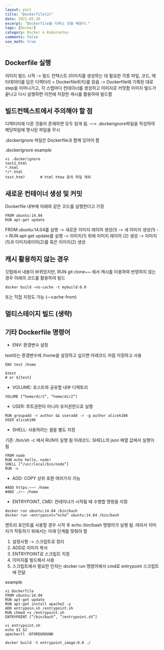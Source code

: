 ```yaml
---
layout: post
title: "Dockerfile(2)"
date: 2021-02-20
excerpt: "Dockerfile을 다루는 것을 배운다."
tags: [Docker]
category: Docker & Kubernetes
comments: False
use_math: true
---
```


## Dockerfile 실행 
이미지 빌드 시작 -> 빌드 컨텍스트 (이미지를 생성하는 데 필요한 각종 파일, 코드, 메타데이터를 담은 디렉터리 = Dockerfile위치)를 읽음 -> Dockerfile에 기록된 대로 step을 이어나가고, 각 스텝마다 컨테이너를 생성하고 이미지로 커밋함
이미지 빌드가 끝나고 다시 실행하면 이전에 저장한 캐시를 활용하여 빌드함


## 빌드컨텍스트에서 주의해야 할 점 
디렉터리에 다른 것들이 존재하면 모두 읽게 됨. —> .dockerignore파일을 작성하여 해당파일에 명시된 파일을 무시

.dockerignore 파일은 Dockerfile과 함께 있어야 함

.dockerignore example

~~~
vi .dockerignore
test2.html
*.html
*/*.html
test.htm?       # html htma 등의 파일 제외
~~~

## 새로운 컨테이너 생성 및 커밋
Dockerfile 내부에 아래와 같은 코드를 실행한다고 가정
~~~
FROM ubuntu:14.04
RUN apt-get update
~~~

FROM ubuntu:14.04를 실행 -> 새로운 이미지 레이어 생성(1) -> 새 이미지 생성(1)
-> RUN apt-get update를 실행 -> 이미지(1) 위에 이미지 레이어 (2) 생성 -> 이미지(1)과 이미지레이어(2)를 묶은 이미지(2) 생성


## 캐시 활용하지 않는 경우
깃헙에서 내용이 바뀌었지만, RUN git clone~~ 에서 캐시를 이용하여 반영하지 않는 경우 아래의 코드를 활용하여 빌드
~~~
docker build —no-cache -t mybuild:0.0
~~~

또는 직접 지정도 가능 (—cache-from)

## 멀티스테이지 빌드 (생략)

## 기타 Dockerfile 명령어
* ENV: 환경변수 설정

test라는 환경변수에 /home을 설정하고 싶으면 아래코드 처럼 지정하고 사용
~~~
ENV test /home

$test
# or ${test}
~~~

* VOLUME: 호스트와 공유할 내부 디렉토리

~~~
VOLUME [“home/dir1”, “home/dir2”]
~~~

* USER: 루트권한이 아니라 유저권한으로 실행

~~~
RUN groupadd -r author && useradd -r -g author alicek106
USER alicek106
~~~

* SHELL: 사용하려는 셀을 별도 지정

기존: /bin/sh -c 에서 RUN이 실행 됨
아래코드: SHELL의 json 배열 값에서 실행이 됨
~~~
FROM node
RUN echo hello, node!
SHELL [“/usr/local/bin/node”]
RUN -v
~~~

* ADD: COPY 상위 호환 여러가지 가능

~~~
#ADD https:~~~ /home
#ADD ./~~ /home
~~~

* ENTRYPOINT, CMD: 컨테이너가 시작될 때 수행할 명령을 지정

~~~
docker run ubuntu:14.04 /bin/bash
docker run —entrypoint=“echo” ubuntu:14.04 /bin/bash
~~~

엔트리 포인트를 사용할 경우 시작 후 echo /bin/bash 명령어가 실행 됨.
따라서 이미지가 작동하기 위에서는 아래 단계를 맞춰야 함

1. 설정사항 -> 스크립트로 정리
2. ADD로 이미지 복사
3. ENTRYPOINT로 스크립트 지정
4. 이미지를 빌드해서 사용
5. 스크립트에서 필요한 인자는 docker run 명령어에서 cmd로 entrypoint 스크립트에 전달

example
~~~
vi Dockerfile
FROM ubuntu:14.04
RUN apt-get update
RUN apt-get install apache2 -y
ADD entrypoin.sh /entrypoint.sh
RUN chmod +x /entrypoint.sh
ENTRYPOINT [“/bin/bash”, “/entrypoint.sh”]
~~~

~~~
vi entrypoint.sh
echo $1 $2
apachectl -DFOREGROUND
~~~

~~~
docker build -t entrypoint_image:0.0 ./
~~~
